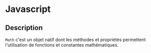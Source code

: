 # Javascript

## Description

`Math` c'est un objet natif dont les méthodes et propriétés permettent l'utilisation de fonctions et constantes mathématiques.